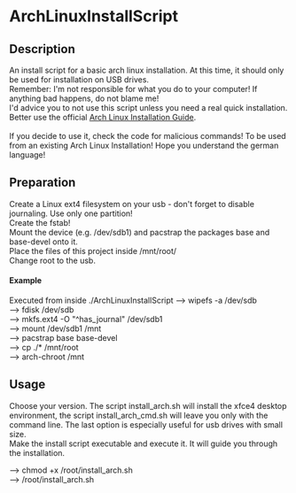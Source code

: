 # ArchLinuxInstallScript

## Description
An install script for a basic arch linux installation.
At this time, it should only be used for installation on USB drives.<br>
Remember: I'm not responsible for what you do to your computer! If anything bad happens, do not blame me!<br>
I'd advice you to not use this script unless you need a real quick installation.
Better use the official [Arch Linux Installation Guide](https://www.archlinux.org/index.php/Installation_guide).<br>
<br>
If you decide to use it, check the code for malicious commands!
To be used from an existing Arch Linux Installation!
Hope you understand the german language!

## Preparation

Create a Linux ext4 filesystem on your usb - don't forget to disable journaling.
Use only one partition!<br>
Create the fstab!<br>
Mount the device (e.g. /dev/sdb1) and pacstrap the packages base and base-devel onto it.<br>
Place the files of this project inside /mnt/root/<br>
Change root to the usb.

#### Example
Executed from inside ./ArchLinuxInstallScript
--> wipefs -a /dev/sdb<br>
--> fdisk /dev/sdb<br>
--> mkfs.ext4 -O "^has_journal" /dev/sdb1<br>
--> mount /dev/sdb1 /mnt<br>
--> pacstrap base base-devel<br>
--> cp ./* /mnt/root<br>
--> arch-chroot /mnt<br>

## Usage

Choose your version.
The script install_arch.sh will install the xfce4 desktop environment, the script install_arch_cmd.sh will leave you only with the command line.
The last option is especially useful for usb drives with small size.<br>
Make the install script executable and execute it. It will guide you through the installation.

--> chmod +x /root/install_arch.sh<br>
--> /root/install_arch.sh<br>
